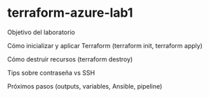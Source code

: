 # terraform-azure-lab1

Objetivo del laboratorio

Cómo inicializar y aplicar Terraform (terraform init, terraform apply)

Cómo destruir recursos (terraform destroy)

Tips sobre contraseña vs SSH

Próximos pasos (outputs, variables, Ansible, pipeline)
